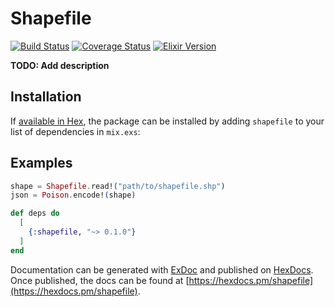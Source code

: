 # Shapefile

[![Build Status](https://travis-ci.org/HeyZoos/shapefile.svg?branch=master)](https://travis-ci.org/HeyZoos/shapefile?branch=master)
[![Coverage Status](https://coveralls.io/repos/github/HeyZoos/shapefile/badge.svg?branch=master)](https://coveralls.io/github/HeyZoos/shapefile?branch=master)
[![Elixir Version](https://img.shields.io/badge/elixir-1.5.3-blue.svg)](https://hexdocs.pm/elixir/1.5.3/Kernel.html)

**TODO: Add description**

## Installation

If [available in Hex](https://hex.pm/docs/publish), the package can be installed
by adding `shapefile` to your list of dependencies in `mix.exs`:

## Examples

```elixir
shape = Shapefile.read!("path/to/shapefile.shp")
json = Poison.encode!(shape)
```

```elixir
def deps do
  [
    {:shapefile, "~> 0.1.0"}
  ]
end
```

Documentation can be generated with [ExDoc](https://github.com/elixir-lang/ex_doc)
and published on [HexDocs](https://hexdocs.pm). Once published, the docs can
be found at [https://hexdocs.pm/shapefile](https://hexdocs.pm/shapefile).


